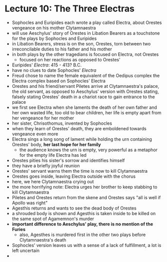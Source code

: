 # Lecture 10: The Three Electras

- Sophocles and Euripides each wrote a play called Electra, about Orestes vengeance on his mother Clytamnaestra
- will use Aeschylus' story of Orestes in Libation Bearers as a touchstone for the plays by Sophocles and Euripides
- in Libation Bearers, stress is on the son, Orestes, torn between two irreconcilable duties to his father and his mother
- in both plays by the other tragedians is focused on Electra, not Orestes
  - focused on her reactions as opposed to Orestes'
- Euripides' *Electra*: 415 - 413? B.C.
- have no clues to date Sophocles' *Electra*
- Freud chose to name the female equivalent of the Oedipus complex the Electra complex based on Sophocles' Electra
- Orestes and his friend/servant Piletes arrive at Clytamnaestra's palace, the old servant, as opposed to Aeschylus' version with Orestes stating, falsely stating Orestes' death in a chariot race to gain entrance to the palace
- we first see Electra when she laments the death of her own father and her own wasted life, too old to bear children, her life is empty apart from her vengeance for her mother
- her sister, Chrisothomus, invented by Sophocles
- when they learn of Orestes' death, they are emboldened towards vengeance even more
- Electra sings a long  song of lament while holding the urn containing Orestes' body, **her last hope for her family**
  - the audience knows the urn is empty, very powerful as a metaphor for the empty life Electra has led
- Orestes pities his sister's sorrow and identifies himself
- they have a briefly joyful reunion
- Orestes' servant warns them the time is now to kill Clytamnaestra
- Orestes goes inside, leaving Electra outside with the chorus
- here, we here Clytamnaestra crying out
- the more horrifying note: Electra urges her brother to keep stabbing to kill Clytamnaestra
- Piletes and Orestes return from the skene and Orestes says "all is well if Apollo was right"
- Agesthis returns and wants to see the dead body of Orestes
- a shrouded body is shown and Agesthis is taken inside to be killed on the same spot of Agamemnon's murder
- **important difference to Aeschylus' play, there is no mention of the Furies**
  - also, Agesthes is murdered first in the other two plays before Clytamnaestra's death
- Sophocles' version leaves us with a sense of a lack of fulfillment, a lot is left uncertain
- 

